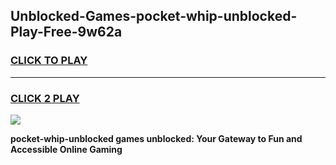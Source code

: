 
## Unblocked-Games-pocket-whip-unblocked-Play-Free-9w62a
<h3>
<a href="https://premium76.site?title=pocket-whip-unblocked&ref=19M">CLICK TO PLAY</a></h3>
<hr>

<h3>
<a href="https://premium76.site?title=pocket-whip-unblocked&ref=19M">CLICK 2 PLAY</a>
  
</h3>

<a href="https://premium76.site?title=pocket-whip-unblocked&ref=19M"><img src="https://clearcache.store/games.png"></a>


**pocket-whip-unblocked games unblocked: Your Gateway to Fun and Accessible Online Gaming**

